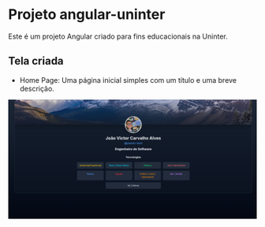 # Projeto angular-uninter

Este é um projeto Angular criado para fins educacionais na Uninter.

## Tela criada

- Home Page: Uma página inicial simples com um título e uma breve descrição.

![Home Page](./public/pageHome.png)
